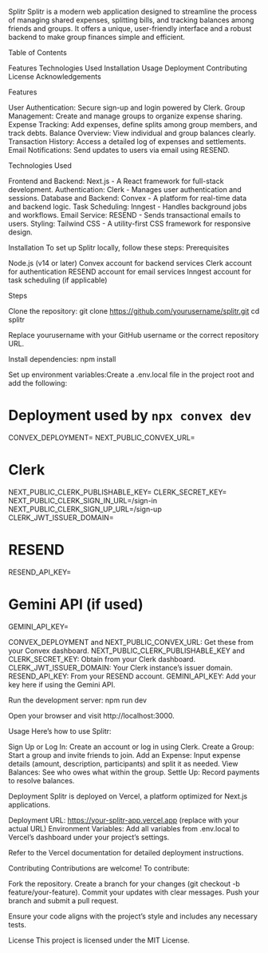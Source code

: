 Splitr
Splitr is a modern web application designed to streamline the process of managing shared expenses, splitting bills, and tracking balances among friends and groups. It offers a unique, user-friendly interface and a robust backend to make group finances simple and efficient.

Table of Contents

Features
Technologies Used
Installation
Usage
Deployment
Contributing
License
Acknowledgements


Features

User Authentication: Secure sign-up and login powered by Clerk.
Group Management: Create and manage groups to organize expense sharing.
Expense Tracking: Add expenses, define splits among group members, and track debts.
Balance Overview: View individual and group balances clearly.
Transaction History: Access a detailed log of expenses and settlements.
Email Notifications: Send updates to users via email using RESEND.


Technologies Used

Frontend and Backend: Next.js - A React framework for full-stack development.
Authentication: Clerk - Manages user authentication and sessions.
Database and Backend: Convex - A platform for real-time data and backend logic.
Task Scheduling: Inngest - Handles background jobs and workflows.
Email Service: RESEND - Sends transactional emails to users.
Styling: Tailwind CSS - A utility-first CSS framework for responsive design.


Installation
To set up Splitr locally, follow these steps:
Prerequisites

Node.js (v14 or later)
Convex account for backend services
Clerk account for authentication
RESEND account for email services
Inngest account for task scheduling (if applicable)

Steps

Clone the repository:
git clone https://github.com/yourusername/splitr.git
cd splitr

Replace yourusername with your GitHub username or the correct repository URL.

Install dependencies:
npm install


Set up environment variables:Create a .env.local file in the project root and add the following:
# Deployment used by `npx convex dev`
CONVEX_DEPLOYMENT=
NEXT_PUBLIC_CONVEX_URL=

# Clerk
NEXT_PUBLIC_CLERK_PUBLISHABLE_KEY=
CLERK_SECRET_KEY=
NEXT_PUBLIC_CLERK_SIGN_IN_URL=/sign-in
NEXT_PUBLIC_CLERK_SIGN_UP_URL=/sign-up
CLERK_JWT_ISSUER_DOMAIN=

# RESEND
RESEND_API_KEY=

# Gemini API (if used)
GEMINI_API_KEY=


CONVEX_DEPLOYMENT and NEXT_PUBLIC_CONVEX_URL: Get these from your Convex dashboard.
NEXT_PUBLIC_CLERK_PUBLISHABLE_KEY and CLERK_SECRET_KEY: Obtain from your Clerk dashboard.
CLERK_JWT_ISSUER_DOMAIN: Your Clerk instance’s issuer domain.
RESEND_API_KEY: From your RESEND account.
GEMINI_API_KEY: Add your key here if using the Gemini API.


Run the development server:
npm run dev


Open your browser and visit http://localhost:3000.



Usage
Here’s how to use Splitr:

Sign Up or Log In: Create an account or log in using Clerk.
Create a Group: Start a group and invite friends to join.
Add an Expense: Input expense details (amount, description, participants) and split it as needed.
View Balances: See who owes what within the group.
Settle Up: Record payments to resolve balances.


Deployment
Splitr is deployed on Vercel, a platform optimized for Next.js applications.

Deployment URL: https://your-splitr-app.vercel.app (replace with your actual URL)
Environment Variables: Add all variables from .env.local to Vercel’s dashboard under your project’s settings.

Refer to the Vercel documentation for detailed deployment instructions.

Contributing
Contributions are welcome! To contribute:

Fork the repository.
Create a branch for your changes (git checkout -b feature/your-feature).
Commit your updates with clear messages.
Push your branch and submit a pull request.

Ensure your code aligns with the project’s style and includes any necessary tests.

License
This project is licensed under the MIT License.

